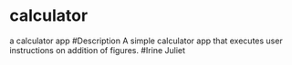 # calculator
a calculator app
#Description
 A simple calculator app that executes user instructions on addition of figures.
#Irine Juliet
